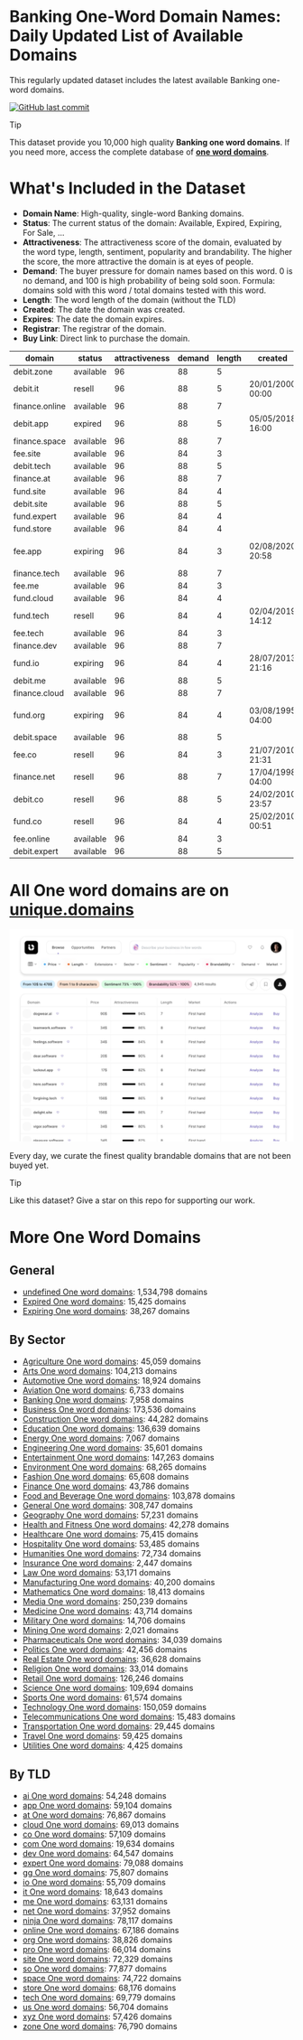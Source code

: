 
# **Banking One-Word Domain Names**: Daily Updated List of Available Domains

This regularly updated dataset includes the latest available Banking one-word domains.

[![GitHub last commit](https://img.shields.io/github/last-commit/UniqueDomains/banking-oneword-domains.svg?style=flat)]() 

> [!TIP]
> This dataset provide you 10,000 high quality **Banking one word domains**.
> If you need more, access the complete database of **[one word domains](https://unique.domains?utm_source=github&utm_medium=dataset&utm_campaign=Banking&utm_content=description.top)**.

# What's Included in the Dataset

- **Domain Name**: High-quality, single-word Banking domains.
- **Status**: The current status of the domain: Available, Expired, Expiring, For Sale, ...
- **Attractiveness**: The attractiveness score of the domain, evaluated by the word type, length, sentiment, popularity and brandability. The higher the score, the more attractive the domain is at eyes of people.
- **Demand**: The buyer pressure for domain names based on this word. 0 is no demand, and 100 is high probability of being sold soon. Formula: domains sold with this word / total domains tested with this word.
- **Length**: The word length of the domain (without the TLD)
- **Created**: The date the domain was created.
- **Expires**: The date the domain expires.
- **Registrar**: The registrar of the domain.
- **Buy Link**: Direct link to purchase the domain.

| domain         | status    | attractiveness | demand | length | created          | expires          | registrar                   | sectors                  |
| -------------- | --------- | -------------- | ------ | ------ | ---------------- | ---------------- | --------------------------- | ------------------------ |
| debit.zone     | available | 96             | 88     | 5      |                  |                  |                             | Banking,Business,Finance |
| debit.it       | resell    | 96             | 88     | 5      | 20/01/2000 00:00 | 23/01/2026 00:00 |                             | Banking,Business,Finance |
| finance.online | available | 96             | 88     | 7      |                  |                  |                             | Banking,Business,Finance |
| debit.app      | expired   | 96             | 88     | 5      | 05/05/2018 16:00 | 05/05/2025 16:00 | Namecamp Limited            | Banking,Business,Finance |
| finance.space  | available | 96             | 88     | 7      |                  |                  |                             | Banking,Business,Finance |
| fee.site       | available | 96             | 84     | 3      |                  |                  |                             | Banking,Business,Finance |
| debit.tech     | available | 96             | 88     | 5      |                  |                  |                             | Banking,Business,Finance |
| finance.at     | available | 96             | 88     | 7      |                  |                  |                             | Banking,Business,Finance |
| fund.site      | available | 96             | 84     | 4      |                  |                  |                             | Banking,Business,Finance |
| debit.site     | available | 96             | 88     | 5      |                  |                  |                             | Banking,Business,Finance |
| fund.expert    | available | 96             | 84     | 4      |                  |                  |                             | Banking,Business,Finance |
| fund.store     | available | 96             | 84     | 4      |                  |                  |                             | Banking,Business,Finance |
| fee.app        | expiring  | 96             | 84     | 3      | 02/08/2020 20:58 | 02/08/2025 20:58 | Squarespace Domains II LLC. | Banking,Business,Finance |
| finance.tech   | available | 96             | 88     | 7      |                  |                  |                             | Banking,Business,Finance |
| fee.me         | available | 96             | 84     | 3      |                  |                  |                             | Banking,Business,Finance |
| fund.cloud     | available | 96             | 84     | 4      |                  |                  |                             | Banking,Business,Finance |
| fund.tech      | resell    | 96             | 84     | 4      | 02/04/2019 14:12 | 02/04/2029 23:59 | Dotserve Inc                | Banking,Business,Finance |
| fee.tech       | available | 96             | 84     | 3      |                  |                  |                             | Banking,Business,Finance |
| finance.dev    | available | 96             | 88     | 7      |                  |                  |                             | Banking,Business,Finance |
| fund.io        | expiring  | 96             | 84     | 4      | 28/07/2013 21:16 | 28/07/2025 21:16 | GoDaddy.com, LLC            | Banking,Business,Finance |
| debit.me       | available | 96             | 88     | 5      |                  |                  |                             | Banking,Business,Finance |
| finance.cloud  | available | 96             | 88     | 7      |                  |                  |                             | Banking,Business,Finance |
| fund.org       | expiring  | 96             | 84     | 4      | 03/08/1995 04:00 | 02/08/2025 04:00 | CSC Corporate Domains, Inc. | Banking,Business,Finance |
| debit.space    | available | 96             | 88     | 5      |                  |                  |                             | Banking,Business,Finance |
| fee.co         | resell    | 96             | 84     | 3      | 21/07/2010 21:31 | 20/07/2026 23:59 | GoDaddy.com, LLC            | Banking,Business,Finance |
| finance.net    | resell    | 96             | 88     | 7      | 17/04/1998 04:00 | 16/04/2026 04:00 | Tucows Domains Inc.         | Banking,Business,Finance |
| debit.co       | resell    | 96             | 88     | 5      | 24/02/2010 23:57 | 23/02/2026 23:59 | Hello Internet Corp.        | Banking,Business,Finance |
| fund.co        | resell    | 96             | 84     | 4      | 25/02/2010 00:51 | 24/02/2026 23:59 | Dynadot Inc                 | Banking,Business,Finance |
| fee.online     | available | 96             | 84     | 3      |                  |                  |                             | Banking,Business,Finance |
| debit.expert   | available | 96             | 88     | 5      |                  |                  |                             | Banking,Business,Finance |

# All One word domains are on [unique.domains](https://unique.domains?utm_source=github&utm_medium=dataset&utm_campaign=Banking&utm_content=description.bottom)

[![Access the only remaining good domain names, before your competitors.](https://github.com/UniqueDomains/banking-oneword-domains/blob/main/unique.domains.jpg?raw=true)](https://unique.domains?utm_source=github&utm_medium=dataset&utm_campaign=Banking&utm_content=description.image)

Every day, we curate the finest quality brandable domains that are not been buyed yet.

> [!TIP]
> Like this dataset? Give a star on this repo for supporting our work.

# More One Word Domains

## General

- [undefined One word domains](https://github.com/UniqueDomains/oneword-domains): 1,534,798 domains
- [Expired One word domains](https://github.com/UniqueDomains/expired-oneword-domains): 15,425 domains
- [Expiring One word domains](https://github.com/UniqueDomains/expiring-oneword-domains): 38,267 domains
## By Sector

- [Agriculture One word domains](https://github.com/UniqueDomains/agriculture-oneword-domains): 45,059 domains
- [Arts One word domains](https://github.com/UniqueDomains/arts-oneword-domains): 104,213 domains
- [Automotive One word domains](https://github.com/UniqueDomains/automotive-oneword-domains): 18,924 domains
- [Aviation One word domains](https://github.com/UniqueDomains/aviation-oneword-domains): 6,733 domains
- [Banking One word domains](https://github.com/UniqueDomains/banking-oneword-domains): 7,958 domains
- [Business One word domains](https://github.com/UniqueDomains/business-oneword-domains): 173,536 domains
- [Construction One word domains](https://github.com/UniqueDomains/construction-oneword-domains): 44,282 domains
- [Education One word domains](https://github.com/UniqueDomains/education-oneword-domains): 136,639 domains
- [Energy One word domains](https://github.com/UniqueDomains/energy-oneword-domains): 7,067 domains
- [Engineering One word domains](https://github.com/UniqueDomains/engineering-oneword-domains): 35,601 domains
- [Entertainment One word domains](https://github.com/UniqueDomains/entertainment-oneword-domains): 147,263 domains
- [Environment One word domains](https://github.com/UniqueDomains/environment-oneword-domains): 68,265 domains
- [Fashion One word domains](https://github.com/UniqueDomains/fashion-oneword-domains): 65,608 domains
- [Finance One word domains](https://github.com/UniqueDomains/finance-oneword-domains): 43,786 domains
- [Food and Beverage One word domains](https://github.com/UniqueDomains/food-and-beverage-oneword-domains): 103,878 domains
- [General One word domains](https://github.com/UniqueDomains/general-oneword-domains): 308,747 domains
- [Geography One word domains](https://github.com/UniqueDomains/geography-oneword-domains): 57,231 domains
- [Health and Fitness One word domains](https://github.com/UniqueDomains/health-and-fitness-oneword-domains): 42,278 domains
- [Healthcare One word domains](https://github.com/UniqueDomains/healthcare-oneword-domains): 75,415 domains
- [Hospitality One word domains](https://github.com/UniqueDomains/hospitality-oneword-domains): 53,485 domains
- [Humanities One word domains](https://github.com/UniqueDomains/humanities-oneword-domains): 72,734 domains
- [Insurance One word domains](https://github.com/UniqueDomains/insurance-oneword-domains): 2,447 domains
- [Law One word domains](https://github.com/UniqueDomains/law-oneword-domains): 53,171 domains
- [Manufacturing One word domains](https://github.com/UniqueDomains/manufacturing-oneword-domains): 40,200 domains
- [Mathematics One word domains](https://github.com/UniqueDomains/mathematics-oneword-domains): 18,413 domains
- [Media One word domains](https://github.com/UniqueDomains/media-oneword-domains): 250,239 domains
- [Medicine One word domains](https://github.com/UniqueDomains/medicine-oneword-domains): 43,714 domains
- [Military One word domains](https://github.com/UniqueDomains/military-oneword-domains): 14,706 domains
- [Mining One word domains](https://github.com/UniqueDomains/mining-oneword-domains): 2,021 domains
- [Pharmaceuticals One word domains](https://github.com/UniqueDomains/pharmaceuticals-oneword-domains): 34,039 domains
- [Politics One word domains](https://github.com/UniqueDomains/politics-oneword-domains): 42,456 domains
- [Real Estate One word domains](https://github.com/UniqueDomains/real-estate-oneword-domains): 36,628 domains
- [Religion One word domains](https://github.com/UniqueDomains/religion-oneword-domains): 33,014 domains
- [Retail One word domains](https://github.com/UniqueDomains/retail-oneword-domains): 126,246 domains
- [Science One word domains](https://github.com/UniqueDomains/science-oneword-domains): 109,694 domains
- [Sports One word domains](https://github.com/UniqueDomains/sports-oneword-domains): 61,574 domains
- [Technology One word domains](https://github.com/UniqueDomains/technology-oneword-domains): 150,059 domains
- [Telecommunications One word domains](https://github.com/UniqueDomains/telecommunications-oneword-domains): 15,483 domains
- [Transportation One word domains](https://github.com/UniqueDomains/transportation-oneword-domains): 29,445 domains
- [Travel One word domains](https://github.com/UniqueDomains/travel-oneword-domains): 59,425 domains
- [Utilities One word domains](https://github.com/UniqueDomains/utilities-oneword-domains): 4,425 domains
## By TLD

- [ai One word domains](https://github.com/UniqueDomains/ai-oneword-domains): 54,248 domains
- [app One word domains](https://github.com/UniqueDomains/app-oneword-domains): 59,104 domains
- [at One word domains](https://github.com/UniqueDomains/at-oneword-domains): 76,867 domains
- [cloud One word domains](https://github.com/UniqueDomains/cloud-oneword-domains): 69,013 domains
- [co One word domains](https://github.com/UniqueDomains/co-oneword-domains): 57,109 domains
- [com One word domains](https://github.com/UniqueDomains/com-oneword-domains): 19,634 domains
- [dev One word domains](https://github.com/UniqueDomains/dev-oneword-domains): 64,547 domains
- [expert One word domains](https://github.com/UniqueDomains/expert-oneword-domains): 79,088 domains
- [gg One word domains](https://github.com/UniqueDomains/gg-oneword-domains): 75,807 domains
- [io One word domains](https://github.com/UniqueDomains/io-oneword-domains): 55,709 domains
- [it One word domains](https://github.com/UniqueDomains/it-oneword-domains): 18,643 domains
- [me One word domains](https://github.com/UniqueDomains/me-oneword-domains): 63,131 domains
- [net One word domains](https://github.com/UniqueDomains/net-oneword-domains): 37,952 domains
- [ninja One word domains](https://github.com/UniqueDomains/ninja-oneword-domains): 78,117 domains
- [online One word domains](https://github.com/UniqueDomains/online-oneword-domains): 67,186 domains
- [org One word domains](https://github.com/UniqueDomains/org-oneword-domains): 38,826 domains
- [pro One word domains](https://github.com/UniqueDomains/pro-oneword-domains): 66,014 domains
- [site One word domains](https://github.com/UniqueDomains/site-oneword-domains): 72,329 domains
- [so One word domains](https://github.com/UniqueDomains/so-oneword-domains): 77,877 domains
- [space One word domains](https://github.com/UniqueDomains/space-oneword-domains): 74,722 domains
- [store One word domains](https://github.com/UniqueDomains/store-oneword-domains): 68,176 domains
- [tech One word domains](https://github.com/UniqueDomains/tech-oneword-domains): 69,779 domains
- [us One word domains](https://github.com/UniqueDomains/us-oneword-domains): 56,704 domains
- [xyz One word domains](https://github.com/UniqueDomains/xyz-oneword-domains): 57,426 domains
- [zone One word domains](https://github.com/UniqueDomains/zone-oneword-domains): 76,790 domains
        